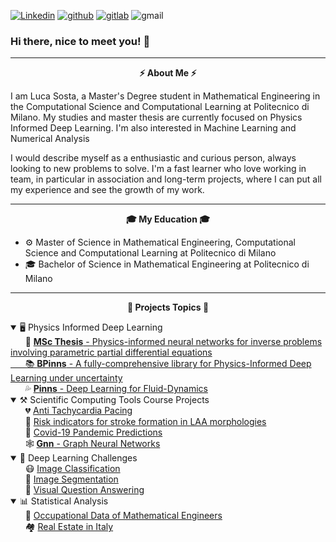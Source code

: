 [![Linkedin](https://img.shields.io/badge/LucaSosta-%231DA1F2.svg?style=for-the-badge&logo=Linkedin&logoColor=white)](https://www.linkedin.com/in/luca-sosta-b371b0197/)
[![github](https://img.shields.io/badge/SostaLuca98-12100E.svg?style=for-the-badge&logo=github&logoColor=white)](https://github.com/SostaLuca98)
[![gitlab](https://img.shields.io/badge/sostaluca-330F63?style=for-the-badge&logo=gitlab&logoColor=white)](https://gitlab.com/users/sostaluca/projects)
![gmail](https://img.shields.io/badge/sostaluca@gmail.com-E2E2E2?style=for-the-badge&logo=gmail&logoColor=red)

### Hi there, nice to meet you! 👋

---
<p align="center" style="font-weight:bold"> ⚡ <b> About Me </b> ⚡ <p>

I am Luca Sosta, a Master's Degree student in Mathematical Engineering in the Computational Science and Computational Learning at Politecnico di Milano. My studies and master thesis are currently focused on Physics Informed Deep Learning. I'm also interested in Machine Learning and Numerical Analysis

I would describe myself as a enthusiastic and curious person, always looking to new problems to solve.
I'm a fast learner who love working in team, in particular in association and long-term projects, where I can put all my experience and see the growth of my work.

---
<p align="center" style="font-weight:bold"> 🎓 <b> My Education </b> 🎓 <p>

- ⚙️ Master of Science in Mathematical Engineering, Computational Science and Computational Learning at Politecnico di Milano
- 🎓 Bachelor of Science in Mathematical Engineering at Politecnico di Milano
  
---
<p align="center" style="font-weight:bold"> 🔨 <b> Projects Topics </b> 🔨 <p>


<details open> <summary> 🖥️ Physics Informed Deep Learning </summary>
&nbsp&nbsp&nbsp&nbsp&nbsp 📔 <a href=https://github.com/SostaLuca98/msc-thesis>
<b>MSc Thesis</b> - Physics-informed neural networks for inverse problems involving parametric partial differential equations <br>
&nbsp&nbsp&nbsp&nbsp&nbsp 📚 <a href=https://github.com/SostaLuca98/Physics_Informed_DL_with_UQ>
<b>BPinns</b> - A fully-comprehensive library for Physics-Informed Deep Learning under uncertainty </a><br>
&nbsp&nbsp&nbsp&nbsp&nbsp 💦 <a href=https://github.com/SostaLuca98/PINNs_Fluid_Dynamics>
<b>Pinns</b>  - Deep Learning for Fluid-Dynamics</a></details>
<details open> <summary> ⚒️ Scientific Computing Tools Course Projects </summary>
&nbsp&nbsp&nbsp&nbsp&nbsp 💔 <a href="https://github.com/SostaLuca98/scientific-computing-tools/tree/main/Project%201">
Anti Tachycardia Pacing</a><br>
&nbsp&nbsp&nbsp&nbsp&nbsp 🍗 <a href="https://github.com/SostaLuca98/scientific-computing-tools/tree/main/Project%202">
Risk indicators for stroke formation in LAA morphologies</a><br>
&nbsp&nbsp&nbsp&nbsp&nbsp 🦠 <a href="https://github.com/SostaLuca98/scientific-computing-tools/tree/main/Project%202">
Covid-19 Pandemic Predictions</a><br>
&nbsp&nbsp&nbsp&nbsp&nbsp 🕸️ <a href="https://github.com/SostaLuca98/scientific-computing-tools/tree/main/Project%204">
<b>Gnn</b> - Graph Neural Networks </a></details>
<details open> <summary> 🧠 Deep Learning Challenges </summary>
&nbsp&nbsp&nbsp&nbsp&nbsp 😷 <a href="https://github.com/SostaLuca98/DL_Course_Challenges/tree/main/Classification">
Image Classification</a><br>
&nbsp&nbsp&nbsp&nbsp&nbsp 🌱 <a href="https://github.com/SostaLuca98/DL_Course_Challenges/tree/main/Segmentation">
Image Segmentation</a><br>
&nbsp&nbsp&nbsp&nbsp&nbsp 💬 <a href="https://github.com/SostaLuca98/DL_Course_Challenges/tree/main/VQA">
Visual Question Answering</a></details>
<details open> <summary> 📊 Statistical Analysis </summary>
&nbsp&nbsp&nbsp&nbsp&nbsp 💼 <a href="https://github.com/SostaLuca98/Progetto-StatAIM">
Occupational Data of Mathematical Engineers</a><br>
&nbsp&nbsp&nbsp&nbsp&nbsp 🏘️ <a href="https://github.com/SostaLuca98/Real_Estate">
Real Estate in Italy</a></details>

